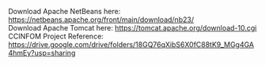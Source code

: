 Download Apache NetBeans here: https://netbeans.apache.org/front/main/download/nb23/   
Download Apache Tomcat here: https://tomcat.apache.org/download-10.cgi  
CCINFOM Project Reference: https://drive.google.com/drive/folders/18GQ76qXibS6X0fC88tK9_MGg4GA4hmEy?usp=sharing
